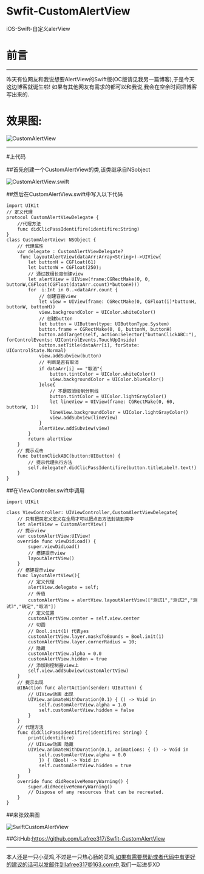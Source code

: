 # Swfit-CustomAlertView
iOS-Swift-自定义alerView
# 前言
---
昨天有位网友和我说想要AlertView的Swift版(OC版请见我另一篇博客),于是今天这边博客就诞生啦!
如果有其他网友有需求的都可以和我说,我会在空余时间把博客写出来的.


# 效果图:

![CustomAlertView](http://upload-images.jianshu.io/upload_images/1298596-a8f6870bc5914614.png?imageMogr2/auto-orient/strip%7CimageView2/2/w/1240)

---
#上代码

##首先创建一个CustomAlertView的类,该类继承自NSobject


![CustomAlertView.swift](http://upload-images.jianshu.io/upload_images/1298596-c2e569c3271c62a8.png?imageMogr2/auto-orient/strip%7CimageView2/2/w/1240)

##然后在CustomAlertView.swift中写入以下代码

```
import UIKit
// 定义代理
protocol CustomAlertViewDelegate {
    //代理方法
    func didClicPassIdentifire(identifire:String)
}
class CustomAlertView: NSObject {
    // 代理属性
    var delegate : CustomAlertViewDelegate?
     func layoutAlertView(dataArr:Array<String>)->UIView{
        let buttonH = CGFloat(61)
        let buttonW = CGFloat(250);
        // 通过数组长度创建view
        let alertView = UIView(frame:CGRectMake(0, 0, buttonW,CGFloat(CGFloat(dataArr.count)*buttonH)))
        for  i:Int in 0..<dataArr.count {
            // 创建容器view
            let view = UIView(frame: CGRectMake(0, CGFloat(i)*buttonH, buttonW, buttonH))
            view.backgroundColor = UIColor.whiteColor()
            // 创建button
            let button = UIButton(type: UIButtonType.System)
            button.frame = CGRectMake(0, 0, buttonW, buttonH)
            button.addTarget(self, action:Selector("buttonClickABC:"), forControlEvents: UIControlEvents.TouchUpInside)
            button.setTitle(dataArr[i], forState: UIControlState.Normal)
            view.addSubview(button)
            // 判断是否有取消
            if dataArr[i] == "取消"{
                button.tintColor = UIColor.whiteColor()
                view.backgroundColor = UIColor.blueColor()
            }else{
                // 不是取消绘制分割线
                button.tintColor = UIColor.lightGrayColor()
                let lineView = UIView(frame: CGRectMake(0, 60, buttonW, 1))
                lineView.backgroundColor = UIColor.lightGrayColor()
                view.addSubview(lineView)
            }
            alertView.addSubview(view)
        }
        return alertView
    }
    // 提示点击
    func buttonClickABC(button:UIButton) {
        // 提示代理执行方法
        self.delegate?.didClicPassIdentifire(button.titleLabel!.text!)
    }
}
```
##在ViewController.swift中调用
```
import UIKit

class ViewController: UIViewController,CustomAlertViewDelegate{
    // 只有把类定义定义在全局才可以把点击方法封装到类中
    let alertView = CustomAlertView()
    // 提示view
    var customAlertView:UIView!
    override func viewDidLoad() {
        super.viewDidLoad()
        // 搭建提示view
        layoutAlertView()
    }
    // 搭建提示view
    func layoutAlertView(){
        // 定义代理
        alertView.delegate = self;
        // 传值
        customAlertView = alertView.layoutAlertView(["测试1","测试2","测试3","确定","取消"])
        // 定义位置
        customAlertView.center = self.view.center
        // 切圆
        // Bool.init(1) 代表yes
        customAlertView.layer.masksToBounds = Bool.init(1)
        customAlertView.layer.cornerRadius = 10;
        // 隐藏
        customAlertView.alpha = 0.0
        customAlertView.hidden = true
        // 添加到控制器view上
        self.view.addSubview(customAlertView)
    }
    // 提示出现
    @IBAction func alertAction(sender: UIButton) {
        // UIView动画 出现
        UIView.animateWithDuration(0.1) { () -> Void in
            self.customAlertView.alpha = 1.0
            self.customAlertView.hidden = false
        }
    }
    // 代理方法
    func didClicPassIdentifire(identifire: String) {
        print(identifire)
        // UIView动画 隐藏
        UIView.animateWithDuration(0.1, animations: { () -> Void in
            self.customAlertView.alpha = 0.0
            }) { (Bool) -> Void in
            self.customAlertView.hidden = true
        }
    }
    override func didReceiveMemoryWarning() {
        super.didReceiveMemoryWarning()
        // Dispose of any resources that can be recreated.
    }
}
```
##来张效果图

![SwiftCustomAlertView](http://upload-images.jianshu.io/upload_images/1298596-d27a46168e06d858.gif?imageMogr2/auto-orient/strip)

##GitHub:https://github.com/Lafree317/Swfit-CustomAlertView



---
本人还是一只小菜鸡,不过是一只热心肠的菜鸡,如果有需要帮助或者代码中有更好的建议的话可以发邮件到lafree317@163.com中,我们一起进步XD
